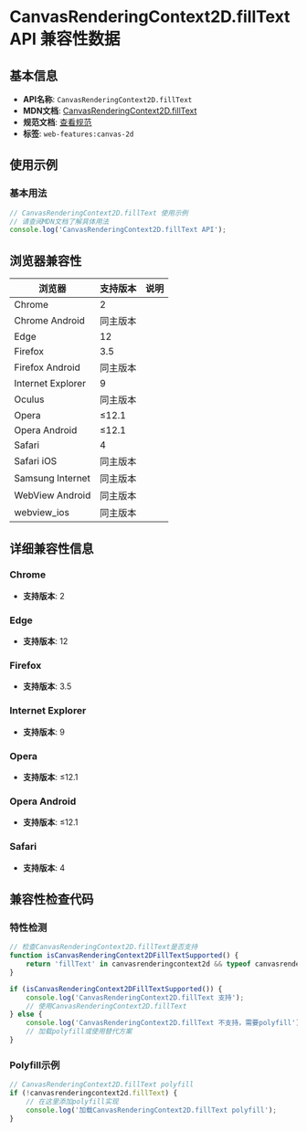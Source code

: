 # CanvasRenderingContext2D.fillText API 兼容性数据

## 基本信息

- **API名称**: `CanvasRenderingContext2D.fillText`
- **MDN文档**: [CanvasRenderingContext2D.fillText](https://developer.mozilla.org/docs/Web/API/CanvasRenderingContext2D/fillText)
- **规范文档**: [查看规范](https://html.spec.whatwg.org/multipage/canvas.html#dom-context-2d-filltext-dev)
- **标签**: `web-features:canvas-2d`

## 使用示例

### 基本用法

```javascript
// CanvasRenderingContext2D.fillText 使用示例
// 请查阅MDN文档了解具体用法
console.log('CanvasRenderingContext2D.fillText API');
```

## 浏览器兼容性

| 浏览器 | 支持版本 | 说明 |
|--------|----------|------|
| Chrome | 2 |  |
| Chrome Android | 同主版本 |  |
| Edge | 12 |  |
| Firefox | 3.5 |  |
| Firefox Android | 同主版本 |  |
| Internet Explorer | 9 |  |
| Oculus | 同主版本 |  |
| Opera | ≤12.1 |  |
| Opera Android | ≤12.1 |  |
| Safari | 4 |  |
| Safari iOS | 同主版本 |  |
| Samsung Internet | 同主版本 |  |
| WebView Android | 同主版本 |  |
| webview_ios | 同主版本 |  |

## 详细兼容性信息

### Chrome

- **支持版本**: 2

### Edge

- **支持版本**: 12

### Firefox

- **支持版本**: 3.5

### Internet Explorer

- **支持版本**: 9

### Opera

- **支持版本**: ≤12.1

### Opera Android

- **支持版本**: ≤12.1

### Safari

- **支持版本**: 4

## 兼容性检查代码

### 特性检测

```javascript
// 检查CanvasRenderingContext2D.fillText是否支持
function isCanvasRenderingContext2DFillTextSupported() {
    return 'fillText' in canvasrenderingcontext2d && typeof canvasrenderingcontext2d.fillText === 'function';
}

if (isCanvasRenderingContext2DFillTextSupported()) {
    console.log('CanvasRenderingContext2D.fillText 支持');
    // 使用CanvasRenderingContext2D.fillText
} else {
    console.log('CanvasRenderingContext2D.fillText 不支持，需要polyfill');
    // 加载polyfill或使用替代方案
}
```

### Polyfill示例

```javascript
// CanvasRenderingContext2D.fillText polyfill
if (!canvasrenderingcontext2d.fillText) {
    // 在这里添加polyfill实现
    console.log('加载CanvasRenderingContext2D.fillText polyfill');
}
```

